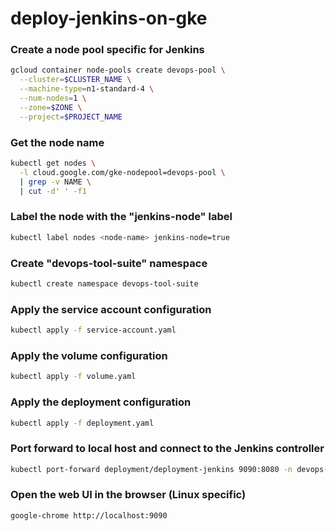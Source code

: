 # deploy-jenkins-on-gke
### Create a node pool specific for Jenkins
```bash
gcloud container node-pools create devops-pool \
  --cluster=$CLUSTER_NAME \
  --machine-type=n1-standard-4 \
  --num-nodes=1 \
  --zone=$ZONE \
  --project=$PROJECT_NAME
```
### Get the node name
```bash
kubectl get nodes \
  -l cloud.google.com/gke-nodepool=devops-pool \
  | grep -v NAME \
  | cut -d' ' -f1
```

### Label the node with the "jenkins-node" label
```bash
kubectl label nodes <node-name> jenkins-node=true
```

### Create "devops-tool-suite" namespace
```bash
kubectl create namespace devops-tool-suite
```

### Apply the service account configuration
```bash
kubectl apply -f service-account.yaml
```

### Apply the volume configuration
```bash
kubectl apply -f volume.yaml
```

### Apply the deployment configuration
```bash
kubectl apply -f deployment.yaml
```

### Port forward to local host and connect to the Jenkins controller
```bash
kubectl port-forward deployment/deployment-jenkins 9090:8080 -n devops-tool-suite
```

### Open the web UI in the browser (Linux specific)
```bash
google-chrome http://localhost:9090
```
